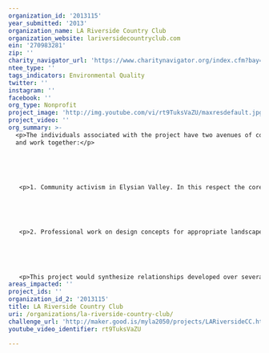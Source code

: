 ```yaml
---
organization_id: '2013115'
year_submitted: '2013'
organization_name: LA Riverside Country Club
organization_website: lariversidecountryclub.com
ein: '270983281'
zip: ''
charity_navigator_url: 'https://www.charitynavigator.org/index.cfm?bay=search.profile&ein=270983281'
ntee_type: ''
tags_indicators: Environmental Quality
twitter: ''
instagram: ''
facebook: ''
org_type: Nonprofit
project_image: 'http://img.youtube.com/vi/rt9TuksVaZU/maxresdefault.jpg'
project_video: ''
org_summary: >-
  <p>The individuals associated with the project have two avenues of connection
  and work together:</p>
   
   
   
   
   
   <p>1. Community activism in Elysian Valley. In this respect the core resident participants have worked together on several environmental issues. These include organize a large public response to environmental justice issues with air quality, doing work to identify and cause watershed violators to be permitted and improve their practices in the local area.</p>
   
   
   
   
   
   <p>2. Professional work on design concepts for appropriate landscape and built environments in the LA River region. The architects and artists on various conceptual plans for LA River centric projects.</p>
   
   
   
   
   
   <p>This project would synthesize relationships developed over several years between the members of the team by giving focus to an on-the ground experimental project.</p>
areas_impacted: ''
project_ids: ''
organization_id_2: '2013115'
title: LA Riverside Country Club
uri: /organizations/la-riverside-country-club/
challenge_url: 'http://maker.good.is/myla2050/projects/LARiversideCC.html'
youtube_video_identifier: rt9TuksVaZU

---
```

